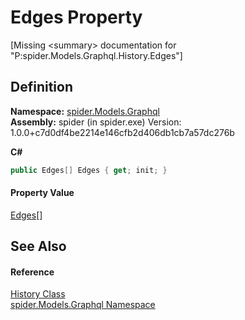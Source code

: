 # Edges Property


\[Missing &lt;summary&gt; documentation for "P:spider.Models.Graphql.History.Edges"\]



## Definition
**Namespace:** <a href="a7324a28-4f46-beaa-9269-26a8fa385391">spider.Models.Graphql</a>  
**Assembly:** spider (in spider.exe) Version: 1.0.0+c7d0df4be2214e146cfb2d406db1cb7a57dc276b

**C#**
``` C#
public Edges[] Edges { get; init; }
```



#### Property Value
<a href="77de8a41-c16b-a7ef-2643-a7efe73caf9b">Edges</a>[]

## See Also


#### Reference
<a href="1a5734a0-d8d7-8686-0a46-a304c8f13614">History Class</a>  
<a href="a7324a28-4f46-beaa-9269-26a8fa385391">spider.Models.Graphql Namespace</a>  
